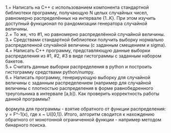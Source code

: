 1.+ Написать на C++ с использованием компонента стандартной библиотеки <random> программу, получающую N целых случайных чисел, равномерно распределённых на интервале {1..K}. При этом изучить доступный функционал по рандомизации генератора случайной величины.  
2.+ То же, что #1, но равномерно распределённой случайной величины.  
3.+ Средствами стандартной библиотеки получить выборку нормально распределенной случайной величины (с заданным смещением и sigma).  
4.+ Написать C++ программу, представляющую данные выборки распределения из #1, #2, #3 в виде гистограммы с заданным набором бакетов.  
5.+ Считать данные выборки распределения в python и построить гистограмму средствами python/numpy.  
6.+ Написать программу, генерирующую выборку для случайной величины с заданным распределением (например для случайной величины с плотностью распределения в форме равнобедренного треугольника в интервале [a,b]). Как проверить корректность работы данной программы?  

формула для программы - взятие обратного от функции распределения: y = F^-1(x), где x ~ U([0,1]). Итого, алгоритм сводится к нахождению обратного от монотонной ограниченной функции - например методом бинарного поиска.
